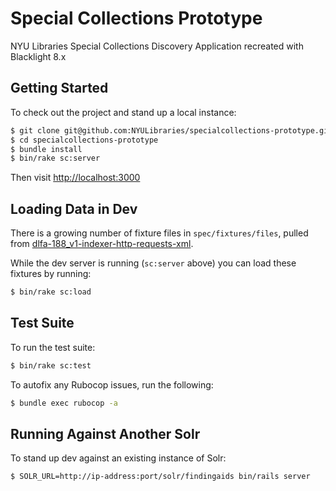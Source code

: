 # Special Collections Prototype

NYU Libraries Special Collections Discovery Application recreated with Blacklight 8.x

## Getting Started

To check out the project and stand up a local instance:

```bash
$ git clone git@github.com:NYULibraries/specialcollections-prototype.git
$ cd specialcollections-prototype
$ bundle install
$ bin/rake sc:server
```

Then visit <http://localhost:3000>

## Loading Data in Dev

There is a growing number of fixture files in `spec/fixtures/files`, pulled from [dlfa-188_v1-indexer-http-requests-xml](https://github.com/NYULibraries/dlfa-188_v1-indexer-http-requests-xml).

While the dev server is running (`sc:server` above) you can load these fixtures by running:

```bash
$ bin/rake sc:load
```

## Test Suite

To run the test suite:

```bash
$ bin/rake sc:test
```

To autofix any Rubocop issues, run the following:

```bash
$ bundle exec rubocop -a
```

## Running Against Another Solr

To stand up dev against an existing instance of Solr:

```bash
$ SOLR_URL=http://ip-address:port/solr/findingaids bin/rails server
```

